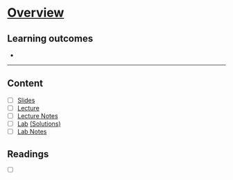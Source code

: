 # [Overview]()


## Learning outcomes

- 

--- 

## Content
- [ ] [Slides]()
- [ ] [Lecture]()
- [ ] [Lecture Notes]()
- [ ] [Lab]() [(Solutions)]()
- [ ] [Lab Notes]()

## Readings
- [ ] []()

